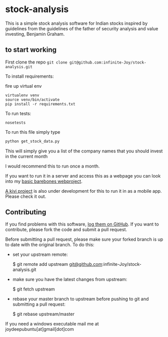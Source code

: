 # stock-analysis
This is a simple stock analysis software for Indian stocks inspired by guidelines from the guidelines of the father of security analysis and value investing, Benjamin Graham.

## to start working
First clone the repo
```git clone git@github.com:infinite-Joy/stock-analysis.git```

To install requirements:

fire up virtual env
```
virtualenv venv
source venv/bin/activate
pip install -r requirements.txt
```

To run tests:
```
nosetests
```

To run this file simply type
```bash
python get_stock_data.py
```

This will simply give you a list of the company names that you should invest in the current month

I would recommend this to run once a month.

If you want to run it in a server and access this as a webpage you can look into my [basic barebones webproject](https://github.com/infinite-Joy/stock-analysis-webapp).

[A kivi project](https://github.com/infinite-Joy/stock-analysis-kivy) is also under development for this to run it in as a mobile app. Please check it out.

## Contributing

If you find problems with this software, [log them on GitHub](https://github.com/infinite-Joy/stock-analysis/issues). If you want to contribute, please fork the code and submit a pull request.

Before submitting a pull request, please make sure your forked branch is up to date with the original branch. To do this:

* set your upstream remote:

    $ git remote add upstream git@github.com:infinite-Joy/stock-analysis.git

* make sure you have the latest changes from upstream:

    $ git fetch upstream

* rebase your master branch to upstream before pushing to git and submitting a pull request:

    $ git rebase upstream/master


If you need a windows executable mail me at joydeepubuntu[at]gmail[dot]com
